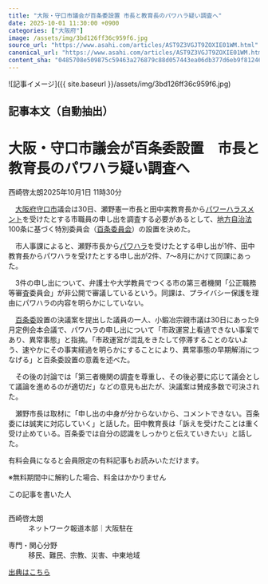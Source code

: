 ```yaml
---
title: "大阪・守口市議会が百条委設置 市長と教育長のパワハラ疑い調査へ"
date: 2025-10-01 11:30:00 +0900
categories: ["大阪府"]
image: /assets/img/3bd126ff36c959f6.jpg
source_url: "https://www.asahi.com/articles/AST9Z3VGJT9ZOXIE01WM.html"
canonical_url: "https://www.asahi.com/articles/AST9Z3VGJT9ZOXIE01WM.html"
content_sha: "0485708e509875c59463a276879c88d057443ea06db377d6eb9f8124653ce167"
---
```


![記事イメージ]({{ site.baseurl }}/assets/img/3bd126ff36c959f6.jpg)

## 記事本文（自動抽出）
<div><main role="main" id="main"><p></p><div class="y_Qv3"><h1>大阪・守口市議会が百条委設置　市長と教育長のパワハラ疑い調査へ</h1><p class="mhPng"><span class="H8KYB">西崎啓太朗</span><span class="UDj4P"><time datetime="2025-10-01T02:30:00.000Z">2025年10月1日 11時30分</time></span></p></div><p id="gsm_above_SnsUtilityArea"></p><p x-component-name="CommentHeadline" x-component-data='{"commentCount":0,"commentators":[],"mode":"pc"}'></p><div class="nfyQp"><p>　<a href="http://www.asahi.com/area/osaka/" title="大阪府 のトピックスを開く" class="eWgMZ">大阪府</a><a href="//www.asahi.com/topics/word/%E5%AE%88%E5%8F%A3%E5%B8%82.html" title="守口市 のトピックスを開く" class="eWgMZ">守口市</a>議会は30日、瀬野憲一市長と田中実教育長から<a href="//www.asahi.com/topics/word/%E3%83%91%E3%83%AF%E3%83%BC%E3%83%8F%E3%83%A9%E3%82%B9%E3%83%A1%E3%83%B3%E3%83%88.html" title="パワーハラスメント のトピックスを開く" class="eWgMZ">パワーハラスメント</a>を受けたとする市職員の申し出を調査する必要があるとして、<a href="//www.asahi.com/topics/word/%E5%9C%B0%E6%96%B9%E8%87%AA%E6%B2%BB%E6%B3%95.html" title="地方自治法 のトピックスを開く" class="eWgMZ">地方自治法</a>100条に基づく特別委員会（<a href="//www.asahi.com/topics/word/%E7%99%BE%E6%9D%A1%E5%A7%94%E5%93%A1%E4%BC%9A.html" title="百条委員会 のトピックスを開く" class="eWgMZ">百条委員会</a>）の設置を決めた。</p><p>　市人事課によると、瀬野市長から<a href="//www.asahi.com/topics/word/%E3%83%91%E3%83%AF%E3%83%BC%E3%83%8F%E3%83%A9%E3%82%B9%E3%83%A1%E3%83%B3%E3%83%88.html" title="パワハラ のトピックスを開く" class="eWgMZ">パワハラ</a>を受けたとする申し出が1件、田中教育長からパワハラを受けたとする申し出が2件、7～8月にかけて同課にあった。</p><p>　3件の申し出について、弁護士や大学教員でつくる市の第三者機関「公正職務等審査委員会」が非公開で審議しているという。同課は、プライバシー保護を理由にパワハラの内容を明らかにしていない。</p><p>　<a href="//www.asahi.com/topics/word/%E7%99%BE%E6%9D%A1%E5%A7%94%E5%93%A1%E4%BC%9A.html" title="百条委 のトピックスを開く" class="eWgMZ">百条委</a>設置の決議案を提出した議員の一人、小鍛冶宗親市議は30日にあった9月定例会本会議で、パワハラの申し出について「市政運営上看過できない事案であり、異常事態」と指摘。「市政運営が混乱をきたして停滞することのないよう、速やかにその事実経過を明らかにすることにより、異常事態の早期解消につなげる」と百条委設置の意義を述べた。</p><p>　その後の討論では「第三者機関の調査を尊重し、その後必要に応じて議会として議論を進めるのが適切だ」などの意見も出たが、決議案は賛成多数で可決された。</p><p>　瀬野市長は取材に「申し出の中身が分からないから、コメントできない。百条委には誠実に対応していく」と話した。田中教育長は「訴えを受けたことは重く受け止めている。百条委では自分の認識をしっかりと伝えていきたい」と話した。</p><p id="_gtm_LastLine"></p></div><p></p><div class="NbZMW"><div class="PxAm1"><p>有料会員になると会員限定の<span>有料記事もお読みいただけます。</span></p></div><p class="eQShK">※無料期間中に解約した場合、料金はかかりません</p></div><div x-component-name="WriterProfile" x-component-data='{"writerProfile":{"writerProfileList":[{"name":"西崎啓太朗","code":"722b82a247bb9a5b40fc3626094453eaf70c1254c9a5eb7c4a3b0e31d8e5a4b6","department":"ネットワーク報道本部","role":"大阪駐在","specialtyAndInterest":"移民、難民、宗教、災害、中東地域","isFollowed":false,"introduction":"水戸、京都の両総局を経て、2025年4月から大阪本社を拠点に取材しています。戦争や災害で日常を奪われた人の思いを伝えることを大切にしています。","iconImageUrl":"https://profile-image.kraken.asahi.com/722b82a247bb9a5b40fc3626094453eaf70c1254c9a5eb7c4a3b0e31d8e5a4b6","canSendFanLetter":false}],"isWriterFollowAvailableMember":false},"isFreeArea":true}'><div id="writerProfile" class="yT62y"><p class="FPrYd">この記事を書いた人</p><div class="jdPPS"><div class="zRkIz"><a href="/reporter-bio/722b82a247bb9a5b40fc3626094453eaf70c1254c9a5eb7c4a3b0e31d8e5a4b6?iref=article_reporter_profile" class="CES5K"></a><div class="iKuvI"><figure class="BKNFc"><img src="https://profile-image.kraken.asahi.com/722b82a247bb9a5b40fc3626094453eaf70c1254c9a5eb7c4a3b0e31d8e5a4b6" alt></figure><dl class="WptL0"><dt>西崎啓太朗</dt><dd>ネットワーク報道本部｜大阪駐在</dd></dl></div><dl class="PXedm"><dt>専門・関心分野</dt><dd>移民、難民、宗教、災害、中東地域</dd></dl></div></div></div></div><p x-component-name="ArticleCommentList" x-component-data='{"commentCount":0,"commentList":[],"shareUrlBase":"https://www.asahi.com/articles/AST9Z3VGJT9ZOXIE01WM.html","articleId":"AST9Z3VGJT9ZOXIE01WM","commentIdParam":"","equalCommentIdIndex":-1,"isAuthorized":true,"isFreePlan":false,"isPaidMember":false,"isPresent":false,"isHazard":false,"freeUrlBase":"//www.asahi.com","digitalUrlBase":"//digital.asahi.com"}'></p></main></div>

[出典はこちら](https://www.asahi.com/articles/AST9Z3VGJT9ZOXIE01WM.html)
